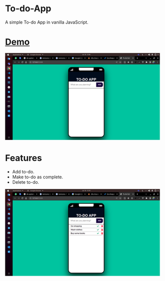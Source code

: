 <!-- Crazy CSS -->
# To-do-App
A simple To-do App in vanilla JavaScript.

# [Demo](https://to-do-app-smoky.vercel.app/)

![Screenshot](img/screenshot.png)

# Features
  - Add to-do.
  - Make to-do as complete.
  - Delete to-do.

![Screenshot1](img/screenshot1.png)
